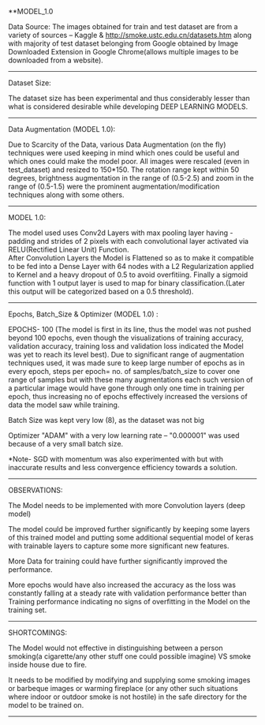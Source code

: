 **MODEL_1.0

Data Source:
The images obtained for train and test dataset are from a variety of sources – Kaggle & http://smoke.ustc.edu.cn/datasets.htm along with majority of test dataset belonging from Google obtained by Image Downloaded Extension in Google Chrome(allows multiple images to be downloaded from a website).


-----------------------------------
Dataset Size:


The dataset size has been experimental and thus considerably lesser than what is considered desirable while developing DEEP LEARNING MODELS.


------------------------------------
Data Augmentation (MODEL 1.0):


Due to Scarcity of the Data, various Data Augmentation (on the fly) techniques were used keeping in mind which ones could be useful and which ones could make the model poor.
All images were rescaled (even in test_dataset) and resized to 150*150.
The rotation range kept within 50 degrees, brightness augmentation in the range of (0.5-2.5) and zoom in the range of (0.5-1.5) were the prominent augmentation/modification techniques along with some others.


------------------------------------
MODEL 1.0:


The model used uses Conv2d Layers with max pooling layer having - padding and strides of 2 pixels with each convolutional layer activated via RELU(Rectified Linear Unit) Function.\
After Convolution Layers the Model is Flattened so as to make it compatible to be fed into a Dense Layer with 64 nodes with a L2 Regularization applied to Kernel and a heavy dropout of 0.5 to avoid overfitiing.
Finally a sigmoid function with 1 output layer is used to map for binary classification.(Later this output will be categorized based on a 0.5 threshold).


------------------------------------
Epochs, Batch_Size & Optimizer (MODEL 1.0) :


EPOCHS- 100 (The model is first in its line, thus the model was not pushed beyond 100 epochs, even though the visualizations of training accuracy, validation accuracy, training loss and validation loss indicated the Model was yet to reach its level best).
Due to significant range of augmentation techniques used, it was made sure to keep large number of epochs as in every epoch, steps per epoch= no. of samples/batch_size to cover one range of samples but with these many augmentations each such version of a particular image would have gone through only one time in training per epoch, thus increasing no of epochs effectively increased the versions of data the model saw while training.


Batch Size was kept very low (8), as the dataset was not big

Optimizer "ADAM" with a very low learning rate – "0.000001" was used because of a very small batch size.

*Note- SGD with momentum was also experimented with but with inaccurate results and less convergence efficiency towards a solution.


------------------------------------
OBSERVATIONS:


The Model needs to be implemented with more Convolution layers (deep model)

The model could be improved further significantly by keeping some layers of this trained model and putting some additional sequential model of keras with trainable layers to capture some more significant new features.

More Data for training could have further significantly improved the performance.

More epochs would have also increased the accuracy as the loss was constantly falling at a steady rate with validation performance better than Training performance indicating no signs of overfitting in the Model on the training set.


------------------------------------
SHORTCOMINGS:


The Model would not effective in distinguishing between a person smoking(a cigarette/any other stuff one could possible imagine) VS smoke inside house due to fire.

It needs to be modified by modifying and supplying some smoking images or barbeque images or warming fireplace (or any other such situations where indoor or outdoor smoke is not hostile) in the safe directory for the model to be trained on.

-------------------------------------
